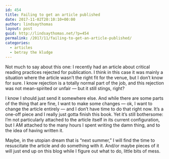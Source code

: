 ```yaml
---
id: 454
title: Failing to get an article published
date: 2017-11-02T20:10:10+00:00
author: lindsaythomas
layout: post
guid: http://lindsaythomas.net/?p=454
permalink: /2017/11/failing-to-get-an-article-published/
categories:
  - articles
  - betray the kludge
---
```

Not much to say about this one: I recently had an article about critical reading practices rejected for publication. I think in this case it was mainly a situation where the article wasn&#8217;t the right fit for the venue, but I don&#8217;t know for sure. I know rejection is a totally normal part of the job, and this rejection was not mean-spirited or unfair &#8212; but it still stings, right?

I know I should just send it somewhere else. And while there are some parts of the thing that are fine, I want to make some changes &#8212; ok, I want to change the article entirely &#8212; and I don&#8217;t have time to do that right now. It&#8217;s a one-off piece and I really just gotta finish this book. Yet it&#8217;s still bothersome: I&#8217;m not particularly attached to the article itself in its current configuration, but I AM attached to the many hours I spent writing the damn thing, and to the idea of having written it.

Maybe, in the utopian dream that is &#8220;next summer,&#8221; I will find the time to resuscitate the article and do something with it. And/or maybe pieces of it will just end up on this blog while I figure out what to do, little bits of mess.
